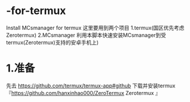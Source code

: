 # -for-termux
Install MCsmanager for termux
这里要用到两个项目 1.termux(国区优先考虑Zerotermux)
                2.MCsmanager
利用本脚本快速安装MCsmanager到受termux(Zerotermux)支持的安卓手机上)
# 1.准备
先去
https://github.com/termux/termux-app#github
下载并安装termux
『https://github.com/hanxinhao000/ZeroTermux
  Zerotermux                                   』

